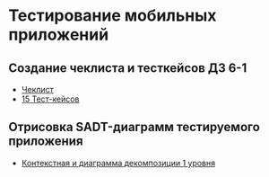 # Тестирование мобильных приложений
## Создание чеклиста и тесткейсов ДЗ 6-1
- [Чеклист](https://docs.google.com/spreadsheets/d/13n3XpkutY2WNBy1iwIon6BJ0h24k6voPdk5Z77QUY54/edit?usp=sharing)
- [15 Тест-кейсов](https://github.com/ArtemGorb/mobile/blob/main/G7_MobileTestCases_ArtemG.pdf)
## Отрисовка SADT-диаграмм тестируемого приложения
- [Контекстная и диаграмма декомпозиции 1 уровня](https://github.com/ArtemGorb/mobile/blob/main/ShoppingList_SADT.pdf)
